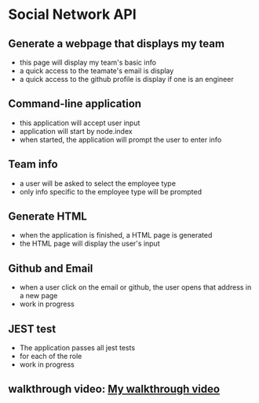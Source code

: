 # Social Network API 

## Generate a webpage that displays my team
* this page will display my team's basic info
* a quick access to the teamate's email is display
* a quick access to the github profile is display if one is an engineer
## Command-line application
* this application will accept user input
* application will start by node.index 
* when started, the application will prompt the user to enter info
## Team info
* a user will be asked to select the employee type
* only info specific to the employee type will be prompted 
## Generate HTML 
* when the application is finished, a HTML page is generated
* the HTML page will display the user's input
## Github and Email
* when a user click on the email or github, the user opens that address in a new page
* work in progress
## JEST test
* The application passes all jest tests
* for each of the role
* work in progress
## walkthrough video: <a href="https://watch.screencastify.com/v/3ETJPY4iXM74YlaDudXC">My walkthrough video</a>
